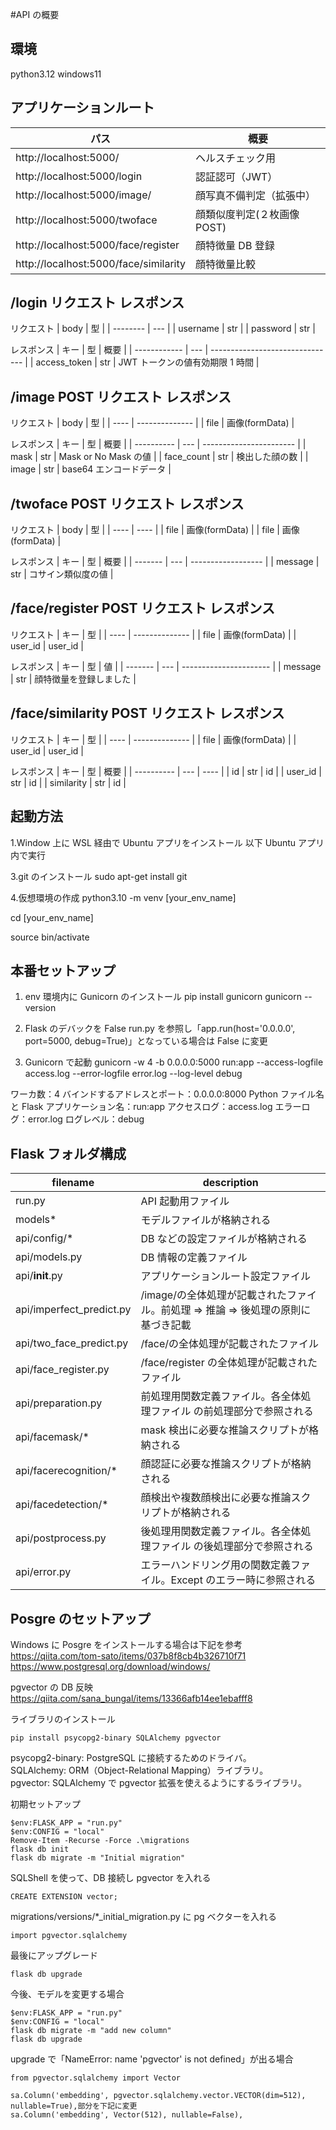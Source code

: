 #API の概要

## 環境

python3.12
windows11

## アプリケーションルート

| パス                                  | 概要                        |
| ------------------------------------- | --------------------------- |
| http://localhost:5000/                | ヘルスチェック用            |
| http://localhost:5000/login           | 認証認可（JWT）             |
| http://localhost:5000/image/          | 顔写真不備判定（拡張中）    |
| http://localhost:5000/twoface         | 顔類似度判定(２枚画像 POST) |
| http://localhost:5000/face/register   | 顔特徴量 DB 登録            |
| http://localhost:5000/face/similarity | 顔特徴量比較                |

## /login リクエスト レスポンス

リクエスト
| body | 型 |
| -------- | --- |
| username | str |
| password | str |

レスポンス
| キー | 型 | 概要 |
| ------------ | --- | ------------------------------- |
| access_token | str | JWT トークンの値有効期限 1 時間 |

## /image POST リクエスト レスポンス

リクエスト
| body | 型 |
| ---- | -------------- |
| file | 画像(formData) |

レスポンス
| キー | 型 | 概要 |
| ---------- | --- | ----------------------- |
| mask | str | Mask or No Mask の値 |
| face_count | str | 検出した顔の数 |
| image | str | base64 エンコードデータ |

## /twoface POST リクエスト レスポンス

リクエスト
| body | 型 |
| ---- | ---- |
| file | 画像(formData) |
| file | 画像(formData) |

レスポンス
| キー | 型 | 概要 |
| ------- | --- | ------------------ |
| message | str | コサイン類似度の値 |

## /face/register POST リクエスト レスポンス

リクエスト
| キー | 型 |
| ---- | -------------- |
| file | 画像(formData) |
| user_id | user_id |

レスポンス
| キー | 型 | 値 |
| ------- | --- | ---------------------- |
| message | str | 顔特徴量を登録しました |

## /face/similarity POST リクエスト レスポンス

リクエスト
| キー | 型 |
| ---- | -------------- |
| file | 画像(formData) |
| user_id | user_id |

レスポンス
| キー | 型 | 概要 |
| ---------- | --- | ---- |
| id | str | id |
| user_id | str | id |
| similarity | str | id |

## 起動方法

1.Window 上に WSL 経由で Ubuntu アプリをインストール
以下 Ubuntu アプリ内で実行

3.git のインストール
sudo apt-get install git

4.仮想環境の作成
python3.10 -m venv [your_env_name]

cd [your_env_name]

source bin/activate

## 本番セットアップ

1. env 環境内に Gunicorn のインストール
   pip install gunicorn
   gunicorn --version

2. Flask のデバックを False
   run.py を参照し「app.run(host='0.0.0.0', port=5000, debug=True)」となっている場合は False に変更

3. Gunicorn で起動
   gunicorn -w 4 -b 0.0.0.0:5000 run:app --access-logfile access.log --error-logfile error.log --log-level debug

ワーカ数：4
バインドするアドレスとポート：0.0.0.0:8000
Python ファイル名と Flask アプリケーション名：run:app
アクセスログ：access.log
エラーログ：error.log
ログレベル：debug

## Flask フォルダ構成

| filename                 | description                                                                     |
| ------------------------ | ------------------------------------------------------------------------------- |
| run.py                   | API 起動用ファイル                                                              |
| models\*                 | モデルファイルが格納される                                                      |
| api/config/\*            | DB などの設定ファイルが格納される                                               |
| api/models.py            | DB 情報の定義ファイル                                                           |
| api/**init**.py          | アプリケーションルート設定ファイル                                              |
| api/imperfect_predict.py | /image/の全体処理が記載されたファイル。前処理 ⇒ 推論 ⇒ 後処理の原則に基づき記載 |
| api/two_face_predict.py  | /face/の全体処理が記載されたファイル                                            |
| api/face_register.py     | /face/register の全体処理が記載されたファイル                                   |
| api/preparation.py       | 前処理用関数定義ファイル。各全体処理ファイル の前処理部分で参照される           |
| api/facemask/\*          | mask 検出に必要な推論スクリプトが格納される                                     |
| api/facerecognition/\*   | 顔認証に必要な推論スクリプトが格納される                                        |
| api/facedetection/\*     | 顔検出や複数顔検出に必要な推論スクリプトが格納される                            |
| api/postprocess.py       | 後処理用関数定義ファイル。各全体処理ファイル の後処理部分で参照される           |
| api/error.py             | エラーハンドリング用の関数定義ファイル。Except のエラー時に参照される           |

## Posgre のセットアップ

Windows に Posgre をインストールする場合は下記を参考  
https://qiita.com/tom-sato/items/037b8f8cb4b326710f71  
https://www.postgresql.org/download/windows/

pgvector の DB 反映  
https://qiita.com/sana_bungal/items/13366afb14ee1ebafff8

ライブラリのインストール

```
pip install psycopg2-binary SQLAlchemy pgvector
```

psycopg2-binary: PostgreSQL に接続するためのドライバ。  
SQLAlchemy: ORM（Object-Relational Mapping）ライブラリ。  
pgvector: SQLAlchemy で pgvector 拡張を使えるようにするライブラリ。

初期セットアップ

```
$env:FLASK_APP = "run.py"
$env:CONFIG = "local"
Remove-Item -Recurse -Force .\migrations
flask db init
flask db migrate -m "Initial migration"
```

SQLShell を使って、DB 接続し pgvector を入れる

```
CREATE EXTENSION vector;
```

migrations/versions/\*\_initial_migration.py に pg ベクターを入れる

```
import pgvector.sqlalchemy
```

最後にアップグレード

```
flask db upgrade
```

今後、モデルを変更する場合

```
$env:FLASK_APP = "run.py"
$env:CONFIG = "local"
flask db migrate -m "add new column"
flask db upgrade
```

upgrade で「NameError: name 'pgvector' is not defined」が出る場合

```
from pgvector.sqlalchemy import Vector

sa.Column('embedding', pgvector.sqlalchemy.vector.VECTOR(dim=512), nullable=True),部分を下記に変更
sa.Column('embedding', Vector(512), nullable=False),
```
